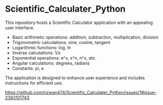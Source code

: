 # Scientific_Calculater_Python
This repository hosts a Scientific Calculator application with an appealing user interface.


- Basic arithmetic operations: addition, subtraction, multiplication, division
- Trigonometric calculations: sine, cosine, tangent
- Logarithmic functions: log, ln
- Inverse calculations: 1/x
- Exponential operations: e^x, x^n, n^x, etc.
- Angular calculations: degrees, radians
- Constants: pi, e

The application is designed to enhance user experience and includes instructions for efficient use.

https://github.com/rizwan474/Scientific_Calculater_Python/issues/1#issue-2383101743
